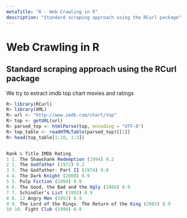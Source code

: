 ```yaml
---
metaTitle: "R - Web Crawling in R"
description: "Standard scraping approach using the RCurl package"
---
```


# Web Crawling in R



## Standard scraping approach using the RCurl package


We try to extract imdb top chart movies and ratings

```r
R> library(RCurl)
R> library(XML)
R> url <- "http://www.imdb.com/chart/top"
R> top <- getURL(url)
R> parsed_top <- htmlParse(top, encoding = "UTF-8")
R> top_table <- readHTMLTable(parsed_top)[[1]]
R> head(top_table[1:10, 1:3])


Rank & Title IMDb Rating
1 1. The Shawshank Redemption (1994) 9.2
2 2. The Godfather (1972) 9.2
3 3. The Godfather: Part II (1974) 9.0
4 4. The Dark Knight (2008) 8.9
5 5. Pulp Fiction (1994) 8.9
6 6. The Good, the Bad and the Ugly (1966) 8.9
7 7. Schindler’s List (1993) 8.9
8 8. 12 Angry Men (1957) 8.9
9 9. The Lord of the Rings: The Return of the King (2003) 8.9
10 10. Fight Club (1999) 8.8

```

